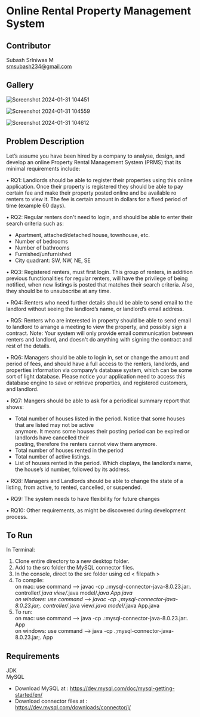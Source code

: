 # Online Rental Property Management System 

## Contributor
Subash SrIniwas M <br> 
smsubash234@gmail.com <br>

## Gallery

![Screenshot 2024-01-31 104451](https://github.com/subashsriniwas/Property-Rental-System/assets/132041545/932c5c11-9329-4399-9e9f-fc5765566129)

![Screenshot 2024-01-31 104559](https://github.com/subashsriniwas/Property-Rental-System/assets/132041545/ad5c1028-3288-4a13-bb18-c449054814b6)

![Screenshot 2024-01-31 104612](https://github.com/subashsriniwas/Property-Rental-System/assets/132041545/f23dc0db-750c-451c-8ada-7742816a9ec3)


## Problem Description
Let’s assume you have been hired by a company to analyse, design, and develop an online Property Rental
Management System (PRMS) that its minimal requirements include:

• RQ1: Landlords should be able to register their properties using this online application. Once their property
is registered they should be able to pay certain fee and make their property posted online and be available ro
renters to view it. The fee is certain amount in dollars for a fixed period of time (example 60 days).

• RQ2: Regular renters don't need to login, and should be able to enter their search criteria such as:
  - Apartment, attached/detached house, townhouse, etc. <br />
  - Number of bedrooms <br />
  - Number of bathrooms <br />
  - Furnished/unfurnished <br />
  - City quadrant: SW, NW, NE, SE 
  
• RQ3: Registered renters, must first login. This group of renters, in addition previous functionalities for regular
renters, will have the privilege of being notified, when new listings is posted that matches their search criteria.
Also, they should be to unsubscribe at any time.

• RQ4: Renters who need further details should be able to send email to the landlord without seeing the
landlord’s name, or landlord’s email address.

• RQ5: Renters who are interested in property should be able to send email to landlord to arrange a meeting to
view the property, and possibly sign a contract. Note: Your system will only provide email communication
between renters and landlord, and doesn't do anything with signing the contract and rest of the details.

• RQ6: Managers should be able to login in, set or change the amount and period of fees, and should have a full
access to the renters, landlords, and properties information via company’s database system, which can be
some sort of light database. Please notice your application need to access this database engine to save or
retrieve properties, and registered customers, and landlord.

• RQ7: Mangers should be able to ask for a periodical summary report that shows:
  - Total number of houses listed in the period. Notice that some houses that are listed may not be active <br />
    anymore. It means some houses their posting period can be expired or landlords have cancelled their <br />
    posting, therefore the renters cannot view them anymore. <br />
  - Total number of houses rented in the period <br />
  - Total number of active listings. <br />
  - List of houses rented in the period. Which displays, the landlord’s name, the house’s id number, 
    followed by its address.
    
• RQ8: Managers and Landlords should be able to change the state of a listing, from active, to rented, cancelled,
or suspended.

• RQ9: The system needs to have flexibility for future changes

• RQ10: Other requirements, as might be discovered during development process.


## To Run
In Terminal:
1. Clone entire directory to a new desktop folder.
2. Add to the src folder the MySQL connector files.
3. In the console, direct to the src folder using cd < filepath >
4. To compile: <br /> 
  on mac: use command --> javac -cp .:mysql-connector-java-8.0.23.jar:. controller/*.java view/*.java model/*.java App.java <br/> 
  on windows: use command --> javac -cp .;mysql-connector-java-8.0.23.jar;. controller/*.java view/*.java model/*.java App.java
5. To run: <br /> 
  on mac: use command --> java -cp .:mysql-connector-java-8.0.23.jar:. App <br/> 
  on windows: use command --> java -cp .;mysql-connector-java-8.0.23.jar;. App

## Requirements
JDK <br /> 
MySQL
 - Download MySQL at : <https://dev.mysql.com/doc/mysql-getting-started/en/>
 - Download connector files at : <https://dev.mysql.com/downloads/connector/j/>


